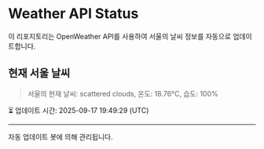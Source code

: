 
# Weather API Status

이 리포지토리는 OpenWeather API를 사용하여 서울의 날씨 정보를 자동으로 업데이트합니다.

## 현재 서울 날씨
> 서울의 현재 날씨: scattered clouds, 온도: 18.76°C, 습도: 100%

⏳ 업데이트 시간: 2025-09-17 19:49:29 (UTC)

---
자동 업데이트 봇에 의해 관리됩니다.
